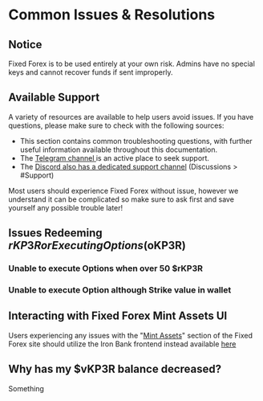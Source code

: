 # Common Issues & Resolutions

## Notice

Fixed Forex is to be used entirely at your own risk.  Admins have no special keys and cannot recover funds if sent improperly.

## Available Support

A variety of resources are available to help users avoid issues.  If you have questions, please make sure to check with the following sources:

* This section contains common troubleshooting questions, with further useful information available throughout this documentation.
* The [Telegram channel ](https://t.me/keep3r\_official)is an active place to seek support.
* The [Discord also has a dedicated support channel](https://discord.gg/wxS8HTMW) (Discussions > #Support)

Most users should experience Fixed Forex without issue, however we understand it can be complicated so make sure to ask first and save yourself any possible trouble later!

## Issues Redeeming $rKP3R or Executing Options ($oKP3R)

### Unable to execute Options when over 50 $rKP3R

### Unable to execute Option although Strike value in wallet

## Interacting with Fixed Forex Mint Assets UI

Users experiencing any issues with the "[Mint Assets](https://fixedforex.fi/mint)" section of the Fixed Forex site should utilize the Iron Bank frontend instead available [here](https://app.ib.xyz/)

## Why has my $vKP3R balance decreased?

Something

##
